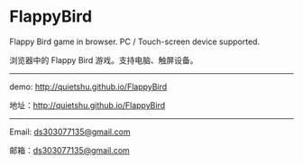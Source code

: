 FlappyBird
==========

Flappy Bird game in browser. PC / Touch-screen device supported.

浏览器中的 Flappy Bird 游戏。支持电脑、触屏设备。

----

demo: http://quietshu.github.io/FlappyBird

地址：http://quietshu.github.io/FlappyBird

----

Email: ds303077135@gmail.com

邮箱：ds303077135@gmail.com
